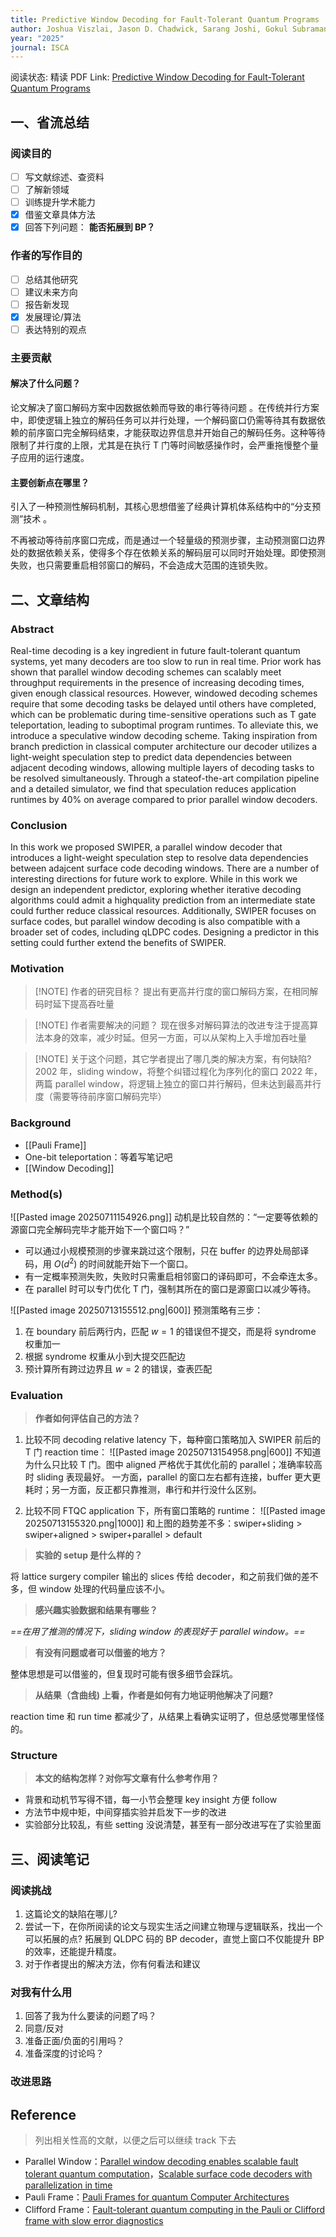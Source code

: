 ```yaml
---
title: Predictive Window Decoding for Fault-Tolerant Quantum Programs
author: Joshua Viszlai, Jason D. Chadwick, Sarang Joshi, Gokul Subramanian Ravi, Yanjing Li, Frederic T. Chong
year: "2025"
journal: ISCA
---
```


阅读状态: 精读
PDF Link: [Predictive Window Decoding for Fault-Tolerant Quantum Programs](https://arxiv.org/pdf/2412.05115)

## 一、省流总结

### 阅读目的

- [ ] 写文献综述、查资料
- [ ] 了解新领域
- [ ] 训练提升学术能力
- [x] 借鉴文章具体方法
- [x] 回答下列问题：
	**能否拓展到 BP？**

### 作者的写作目的

- [ ] 总结其他研究
- [ ] 建议未来方向
- [ ] 报告新发现
- [x] 发展理论/算法
- [ ] 表达特别的观点

### 主要贡献

#### 解决了什么问题？

论文解决了窗口解码方案中因数据依赖而导致的串行等待问题 。在传统并行方案中，即使逻辑上独立的解码任务可以并行处理，一个解码窗口仍需等待其有数据依赖的前序窗口完全解码结束，才能获取边界信息并开始自己的解码任务。这种等待限制了并行度的上限，尤其是在执行 T 门等时间敏感操作时，会严重拖慢整个量子应用的运行速度。

#### 主要创新点在哪里？

引入了一种预测性解码机制，其核心思想借鉴了经典计算机体系结构中的“分支预测”技术 。

不再被动等待前序窗口完成，而是通过一个轻量级的预测步骤，主动预测窗口边界处的数据依赖关系，使得多个存在依赖关系的解码层可以同时开始处理。即使预测失败，也只需要重启相邻窗口的解码，不会造成大范围的连锁失败。

## 二、文章结构

### Abstract

Real-time decoding is a key ingredient in future fault-tolerant quantum systems, yet many decoders are too slow to run in real time. Prior work has shown that parallel window decoding schemes can scalably meet throughput requirements in the presence of increasing decoding times, given enough classical resources. However, windowed decoding schemes require that some decoding tasks be delayed until others have completed, which can be problematic during time-sensitive operations such as T gate teleportation, leading to suboptimal program runtimes. To alleviate this, we introduce a speculative window decoding scheme. Taking inspiration from branch prediction in classical computer architecture our decoder utilizes a light-weight speculation step to predict data dependencies between adjacent decoding windows, allowing multiple layers of decoding tasks to be resolved simultaneously. Through a stateof-the-art compilation pipeline and a detailed simulator, we find that speculation reduces application runtimes by 40% on average compared to prior parallel window decoders.

### Conclusion

In this work we proposed SWIPER, a parallel window decoder that introduces a light-weight speculation step to resolve data dependencies between adajcent surface code decoding windows. There are a number of interesting directions for future work to explore. While in this work we design an independent predictor, exploring whether iterative decoding algorithms could admit a highquality prediction from an intermediate state could further reduce classical resources. Additionally, SWIPER focuses on surface codes, but parallel window decoding is also compatible with a broader set of codes, including qLDPC codes. Designing a predictor in this setting could further extend the benefits of SWIPER.

### Motivation

> [!NOTE] 作者的研究目标？
> 提出有更高并行度的窗口解码方案，在相同解码时延下提高吞吐量

> [!NOTE] 作者需要解决的问题？
> 现在很多对解码算法的改进专注于提高算法本身的效率，减少时延。但另一方面，可以从架构上入手增加吞吐量

> [!NOTE] 关于这个问题，其它学者提出了哪几类的解决方案，有何缺陷?
> 2002 年，sliding window，将整个纠错过程化为序列化的窗口
> 2022 年，两篇 parallel window，将逻辑上独立的窗口并行解码，但未达到最高并行度（需要等待前序窗口解码完毕）

### Background

- [[Pauli Frame]]
- One-bit teleportation：等着写笔记吧
- [[Window Decoding]]

### Method(s)

![[Pasted image 20250711154926.png]]
动机是比较自然的：“一定要等依赖的源窗口完全解码完毕才能开始下一个窗口吗？”

- 可以通过小规模预测的步骤来跳过这个限制，只在 buffer 的边界处局部译码，用 $O(d^2)$ 的时间就能开始下一个窗口。
- 有一定概率预测失败，失败时只需重启相邻窗口的译码即可，不会牵连太多。
- 在 parallel 时可以专门优化 T 门，强制其所在的窗口是源窗口以减少等待。

![[Pasted image 20250713155512.png|600]]
预测策略有三步：
1. 在 boundary 前后两行内，匹配 $w=1$ 的错误但不提交，而是将 syndrome 权重加一
2. 根据 syndrome 权重从小到大提交匹配边
3. 预计算所有跨过边界且 $w=2$ 的错误，查表匹配

### Evaluation

> **作者如何评估自己的方法？**

1. 比较不同 decoding relative latency 下，每种窗口策略加入 SWIPER 前后的 T 门 reaction time：
![[Pasted image 20250713154958.png|600]]
	不知道为什么只比较 T 门。图中 aligned 严格优于其优化前的 parallel；准确率较高时 sliding 表现最好。
	一方面，parallel 的窗口左右都有连接，buffer 更大更耗时；另一方面，反正都只靠推测，串行和并行没什么区别。

2. 比较不同 FTQC application 下，所有窗口策略的 runtime：
![[Pasted image 20250713155320.png|1000]]
	和上图的趋势差不多：swiper+sliding > swiper+aligned > swiper+parallel > default

> **实验的 setup 是什么样的？**

将 lattice surgery compiler 输出的 slices 传给 decoder，和之前我们做的差不多，但 window 处理的代码量应该不小。

> **感兴趣实验数据和结果有哪些？**

*==在用了推测的情况下，sliding window 的表现好于 parallel window。==*

> **有没有问题或者可以借鉴的地方？**

整体思想是可以借鉴的，但复现时可能有很多细节会踩坑。

> **从结果（含曲线) 上看，作者是如何有力地证明他解决了问题?**

reaction time 和 run time 都减少了，从结果上看确实证明了，但总感觉哪里怪怪的。

### Structure

> **本文的结构怎样？对你写文章有什么参考作用？**

- 背景和动机节写得不错，每一小节会整理 key insight 方便 follow
- 方法节中规中矩，中间穿插实验并启发下一步的改进
- 实验部分比较乱，有些 setting 没说清楚，甚至有一部分改进写在了实验里面

## 三、阅读笔记

### 阅读挑战

1. 这篇论文的缺陷在哪儿?
2. 尝试一下，在你所阅读的论文与现实生活之间建立物理与逻辑联系，找出一个可以拓展的点?
	拓展到 QLDPC 码的 BP decoder，直觉上窗口不仅能提升 BP 的效率，还能提升精度。
3. 对于作者提出的解决方法，你有何看法和建议

### 对我有什么用

1. 回答了我为什么要读的问题了吗？
2. 同意/反对
3. 准备正面/负面的引用吗？
4. 准备深度的讨论吗？

### 改进思路

## Reference

> 列出相关性高的文献，以便之后可以继续 track 下去

- Parallel Window：[Parallel window decoding enables scalable fault tolerant quantum computation](https://arxiv.org/pdf/2209.08552)，[Scalable surface code decoders with parallelization in time](https://arxiv.org/pdf/2209.09219)
- Pauli Frame：[Pauli Frames for quantum Computer Architectures](https://dl.acm.org/doi/pdf/10.1145/3061639.3062300?casa_token=dTgWq9gVIXkAAAAA:T5H59tBJNHcI20AwhET0l5YDepQ7RZWJWpmCwYRrrJyqQPT7JJWjA8rdDW4V63K-Ywal15sTPjvhIGw)
- Clifford Frame：[Fault-tolerant quantum computing in the Pauli or Clifford frame with slow error diagnostics](https://arxiv.org/pdf/1704.06662)
